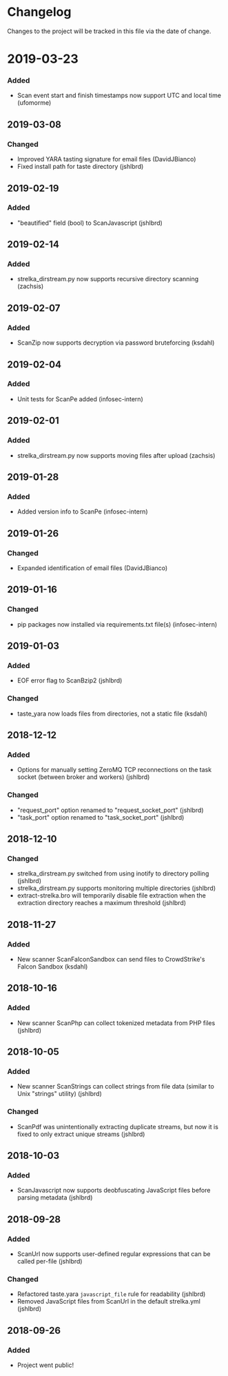 # Changelog
Changes to the project will be tracked in this file via the date of change.

# 2019-03-23
### Added
- Scan event start and finish timestamps now support UTC and local time (ufomorme)

## 2019-03-08
### Changed
- Improved YARA tasting signature for email files (DavidJBianco)
- Fixed install path for taste directory (jshlbrd)

## 2019-02-19
### Added
- "beautified" field (bool) to ScanJavascript (jshlbrd)

## 2019-02-14
### Added
- strelka_dirstream.py now supports recursive directory scanning (zachsis)

## 2019-02-07
### Added
- ScanZip now supports decryption via password bruteforcing (ksdahl)

## 2019-02-04
### Added
- Unit tests for ScanPe added (infosec-intern)

## 2019-02-01
### Added
- strelka_dirstream.py now supports moving files after upload (zachsis)

## 2019-01-28
### Added
- Added version info to ScanPe (infosec-intern)

## 2019-01-26
### Changed
- Expanded identification of email files (DavidJBianco)

## 2019-01-16
### Changed
- pip packages now installed via requirements.txt file(s) (infosec-intern)

## 2019-01-03
### Added
- EOF error flag to ScanBzip2 (jshlbrd)
### Changed
- taste_yara now loads files from directories, not a static file (ksdahl)

## 2018-12-12
### Added
- Options for manually setting ZeroMQ TCP reconnections on the task socket (between broker and workers) (jshlbrd)
### Changed
- "request_port" option renamed to "request_socket_port" (jshlbrd)
- "task_port" option renamed to "task_socket_port" (jshlbrd)

## 2018-12-10
### Changed
- strelka_dirstream.py switched from using inotify to directory polling (jshlbrd)
- strelka_dirstream.py supports monitoring multiple directories (jshlbrd)
- extract-strelka.bro will temporarily disable file extraction when the extraction directory reaches a maximum threshold (jshlbrd)

## 2018-11-27
### Added
- New scanner ScanFalconSandbox can send files to CrowdStrike's Falcon Sandbox (ksdahl)

## 2018-10-16
### Added
- New scanner ScanPhp can collect tokenized metadata from PHP files (jshlbrd)

## 2018-10-05
### Added
- New scanner ScanStrings can collect strings from file data (similar to Unix "strings" utility) (jshlbrd)
### Changed
- ScanPdf was unintentionally extracting duplicate streams, but now it is fixed to only extract unique streams (jshlbrd)

## 2018-10-03
### Added
- ScanJavascript now supports deobfuscating JavaScript files before parsing metadata (jshlbrd)

## 2018-09-28
### Added
- ScanUrl now supports user-defined regular expressions that can be called per-file (jshlbrd)

### Changed
- Refactored taste.yara `javascript_file` rule for readability (jshlbrd)
- Removed JavaScript files from ScanUrl in the default strelka.yml (jshlbrd)

## 2018-09-26
### Added
- Project went public!
